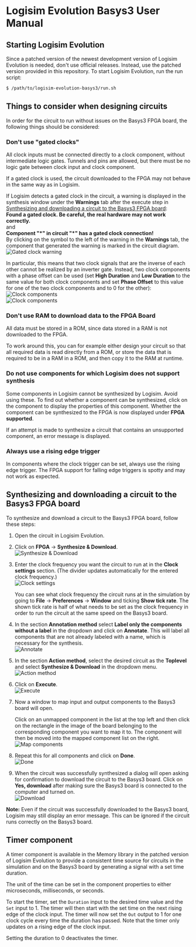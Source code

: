 # Logisim Evolution Basys3 User Manual

## Starting Logisim Evolution

Since a patched version of the newest development version of Logisim Evolution is needed, don't use official releases. Instead, use the patched version provided in this repository. To start Logisim Evolution, run the run script:
```bash
$ /path/to/logisim-evolution-basys3/run.sh
```

## Things to consider when designing circuits

In order for the circuit to run without issues on the Basys3 FPGA board, the following things should be considered:

### Don't use "gated clocks"

All clock inputs must be connected directly to a clock component, without intermediate logic gates. Tunnels and pins are allowed, but there must be no logic gate between clock input and clock component.

If a gated clock is used, the circuit downloaded to the FPGA may not behave in the same way as in Logisim.

If Logisim detects a gated clock in the circuit, a warning is displayed in the synthesis window under the **Warnings** tab after the execute step in [Synthesizing and downloading a circuit to the Basys3 FPGA board](#synthesizing-and-downloading-a-circuit-to-the-basys3-fpga-board):\
**Found a gated clock. Be careful, the real hardware may not work correctly.**\
and \
**Component "\*" in circuit "\*" has a gated clock connection!**\
By clicking on the symbol to the left of the warning in the **Warnings** tab, the component that generated the warning is marked in the circuit diagram.\
![Gated clock warning](images/gated_clock_warning.png)

In particular, this means that two clock signals that are the inverse of each other cannot be realized by an inverter gate. Instead, two clock components with a phase offset can be used (set **High Duration** and **Low Duration** to the same value for both clock components and set **Phase Offset** to this value for one of the two clock components and to 0 for the other):\
![Clock components](images/clock_components_1.png)\
![Clock components](images/clock_components_2.png)

### Don't use RAM to download data to the FPGA Board

All data must be stored in a ROM, since data stored in a RAM is not downloaded to the FPGA.

To work around this, you can for example either design your circuit so that all required data is read directly from a ROM, or store the data that is required to be in a RAM in a ROM, and then copy it to the RAM at runtime.

### Do not use components for which Logisim does not support synthesis

Some components in Logisim cannot be synthesized by Logisim. Avoid using these. To find out whether a component can be synthesized, click on the component to display the properties of this component. Whether the component can be synthesized to the FPGA is now displayed under **FPGA supported**.

If an attempt is made to synthesize a circuit that contains an unsupported component, an error message is displayed.

### Always use a rising edge trigger

In components where the clock trigger can be set, always use the rising edge trigger. The FPGA support for falling edge triggers is spotty and may not work as expected.

## Synthesizing and downloading a circuit to the Basys3 FPGA board

To synthesize and download a circuit to the Basys3 FPGA board, follow these steps:

1. Open the circuit in Logisim Evolution.
2. Click on **FPGA** -> **Synthesize & Download**.\
![Synthesize & Download](images/synthesize_and_download.png)
3. Enter the clock frequency you want the circuit to run at in the **Clock settings** section. (The divider updates automatically for the entered clock frequency.)\
![Clock settings](images/clock_settings.png)

    You can see what clock frequency the circuit runs at in the simulation by going to **File** -> **Preferences** -> **Window** and ticking **Show tick rate**. The shown tick rate is half of what needs to be set as the clock frequency in order to run the circuit at the same speed on the Basys3 board.
4. In the section **Annotation method** select **Label only the components without a label** in the dropdown and click on **Annotate**. This will label all components that are not already labeled with a name, which is necessary for the synthesis.\
![Annotate](images/annotate.png)
5. In the section **Action method**, select the desired circuit as the **Toplevel** and select **Synthesize & Download** in the dropdown menu.\
![Action method](images/action_method.png)
6. Click on **Execute**.\
![Execute](images/execute.png)
7. Now a window to map input and output components to the Basys3 board will open.

    Click on an unmapped component in the list at the top left and then click on the rectangle in the image of the board belonging to the corresponding component you want to map it to. The component will then be moved into the mapped component list on the right.\
    ![Map components](images/map_components.png)

8. Repeat this for all components and click on **Done**.\
![Done](images/done.png)

9. When the circuit was successfully synthesized a dialog will open asking for confirmation to download the circuit to the Basys3 board. Click on **Yes, download** after making sure the Basys3 board is connected to the computer and turned on.\
![Download](images/download.png)

**Note:** Even if the circuit was successfully downloaded to the Basys3 board, Logisim may still display an error message. This can be ignored if the circuit runs correctly on the Basys3 board.

## Timer component

A timer component is available in the Memory library in the patched version of Logisim Evolution to provide a consistent time source for circuits in the simulation and on the Basys3 board by generating a signal with a set time duration.

The unit of the time can be set in the component properties to either microseconds, milliseconds, or seconds.

To start the timer, set the `Duration` input to the desired time value and the `Set` input to 1. The timer will then start with the set time on the next rising edge of the clock input. The timer will now set the `Out` output to 1 for one clock cycle every time the duration has passed. Note that the timer only updates on a rising edge of the clock input.

Setting the duration to 0 deactivates the timer.
